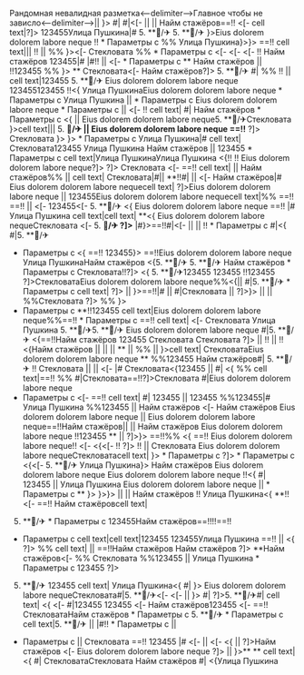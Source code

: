 Рандомная невалидная разметка<--delimiter-->Главное чтобы не зависло<--delimiter-->||  }>
#| #|<[-   ||  || 
Найм стажёров==!! <[-  cell text|?]>
123455Улица Пушкина|#
5. **🏨/✈
5. **🏨/✈ }>Eius dolorem dolorem labore neque !!  * Параметры с %%
Улица Пушкина}>}>
==!! cell text||| 
!! ||  %% }><[-  Стекловата %%  * Параметры с <[- <[- <[-  !! Найм стажёров
123455|# |#!! ||  <[-   * Параметры с  **
Найм стажёров || 
!!123455 %% }> **
Стекловата<[-  Найм стажёров?]> 5. **🏨/✈ #| %% !!  ||  cell text|123455
5. **🏨/✈ Eius dolorem dolorem labore neque 123455123455 !!<{ Улица ПушкинаEius dolorem dolorem labore neque  * Параметры с 
Улица Пушкина ||    * Параметры с Eius dolorem dolorem labore neque   * Параметры с  || 
<[-  !! cell text| #| Найм стажёров   * Параметры с <{ ||  Eius dolorem dolorem labore neque5. **🏨/✈Стекловата }>cell text||| 5. **🏨/✈ || Eius dolorem dolorem labore neque
==!!** ?]> Стекловата }> }>  * Параметры с  Улица Пушкина|#
cell text|
Стекловата123455 Улица Пушкина Найм стажёров ||  123455   * Параметры с cell text|Улица ПушкинаУлица Пушкина <{!!
!!
Eius dolorem dolorem labore neque?]> ?]> Стекловата <[- 
==!!
cell text|
 || 
Найм стажёров%% || cell text|
Стекловата|#|| **!!#| ||  <[-  Найм стажёров|# Eius dolorem dolorem labore nequecell text| ?]>Eius dolorem dolorem labore neque ||  123455Eius dolorem dolorem labore nequecell text|%% ==!! ==!!
|| <[- 123455<[- 
5. **🏨/✈
<{ Eius dolorem dolorem labore neque ==!!
|# Улица Пушкина cell text|cell text|
**<{ Eius dolorem dolorem labore nequeСтекловата <[- 5. **🏨/✈ ?]>** |#}>==!!#|<[-  ||   || !!   * Параметры с  #|<{ #|5. **🏨/✈
  * Параметры с  <{ ==!! 123455}> ==!!Eius dolorem dolorem labore neque Улица ПушкинаНайм стажёров
<{5. **🏨/✈ 5. **🏨/✈ Найм стажёров   * Параметры с 
Стекловата!!?]> <{ 5. **🏨/✈123455
123455
!!123455
?]>СтекловатаEius dolorem dolorem labore neque%%<{|| 
#|5. **🏨/✈  * Параметры с  cell text| ?]> ||  }>==!!|# ||  #|Стекловата  ||  ?]>}>
|| || %%Стекловата ?]> %% }>
  * Параметры с  **!!123455 cell text|Eius dolorem dolorem labore neque%%==!!  * Параметры с ==!! cell text| <[- 
Стекловата Улица Пушкина 5. **🏨/✈5. **🏨/✈ Eius dolorem dolorem labore neque #|5. **🏨/✈
<{==!!Найм стажёров 123455
Стекловата Стекловата ?]>
 ||  !! || !! <{Найм стажёров || 
||  ||  ** ||  %%
|| 
}>cell text|
СтекловатаEius dolorem dolorem labore neque
** %%123455 Найм стажёров#| 5. **🏨/✈ !!
Стекловата ||  || <[-  |#
Стекловата<{123455 ||  #| <{
%%
cell text|==!! %%
#|Стекловата==!!?]>Стекловата #|Eius dolorem dolorem labore neque
  * Параметры с 
<[-  ==!! cell text| #|
123455
 ||  123455
%%123455|# Улица Пушкина
%%123455 || 
Найм стажёров <[- Найм стажёров Eius dolorem dolorem labore neque
 || Eius dolorem dolorem labore neque==!!Найм стажёров||  || Найм стажёров Eius dolorem dolorem labore neque !!123455
** || 
?]>}>
==!!%% <{ ==!!
Eius dolorem dolorem labore neque!!
<[-  <{<[- 
!! ?]>
!!
|| Стекловата
Eius dolorem dolorem labore nequeСтекловатаcell text| }>   * Параметры с  ?]>   * Параметры с <{<[- 5. **🏨/✈ Улица Пушкина}>
Найм стажёров Eius dolorem dolorem labore neque Eius dolorem dolorem labore neque !!<{ #| 123455 || 
Улица Пушкина Eius dolorem dolorem labore neque
 ||   * Параметры с  ** }> }>}> ||   ||  Найм стажёров !! Улица Пушкина<{
**!!<[- ==!! Найм стажёровcell text|
5. **🏨/✈   * Параметры с  123455Найм стажёров==!!!!==!!
  * Параметры с  cell text|cell text|123455
123455Улица Пушкина ==!! || 
<{ ?]>
%%
cell text|
|| ==!!Найм стажёров
Найм стажёров
?]>
**Найм стажёров<[- 
%% Стекловата %%123455  || Улица Пушкина  * Параметры с  123455 ?]>
5. **🏨/✈ 123455
cell text| Улица Пушкина<{ #| }> Eius dolorem dolorem labore nequeСтекловата#|5. **🏨/✈<[- 
<[- || }> #| ?]>5. **🏨/✈#| cell text| <{ <[-  #|123455
123455 <[- Найм стажёров123455
<[- ==!!
СтекловатаНайм стажёров  * Параметры с 5. **🏨/✈   * Параметры с cell text|5. **🏨/✈  || |#!!   * Параметры с   || 
  * Параметры с   || Стекловата ==!!
123455 |#
<[- || <[- <{  ||  ?]>Найм стажёров
<[- Eius dolorem dolorem labore neque ?]>  || 
}>** ** cell text|<{
#| СтекловатаСтекловата
Найм стажёров
#| <{Улица Пушкина
